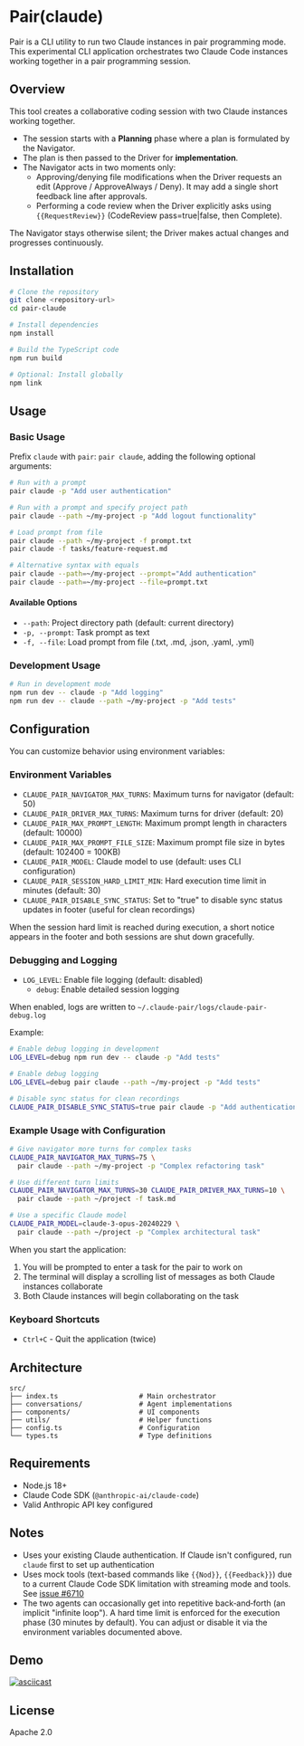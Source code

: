 # Pair(claude)

Pair is a CLI utility to run two Claude instances in pair programming mode. This experimental CLI application orchestrates two Claude Code instances working together in a pair programming session.

## Overview

This tool creates a collaborative coding session with two Claude instances working together.

- The session starts with a **Planning** phase where a plan is formulated by the Navigator.
- The plan is then passed to the Driver for **implementation**.
- The Navigator acts in two moments only:
  - Approving/denying file modifications when the Driver requests an edit (Approve / ApproveAlways / Deny). It may add a single short feedback line after approvals.
  - Performing a code review when the Driver explicitly asks using `{{RequestReview}}` (CodeReview pass=true|false, then Complete).

The Navigator stays otherwise silent; the Driver makes actual changes and progresses continuously.

## Installation

```bash
# Clone the repository
git clone <repository-url>
cd pair-claude

# Install dependencies
npm install

# Build the TypeScript code
npm run build

# Optional: Install globally
npm link
```

## Usage

### Basic Usage

Prefix `claude` with `pair`: `pair claude`, adding the following optional arguments:

```bash
# Run with a prompt
pair claude -p "Add user authentication"

# Run with a prompt and specify project path
pair claude --path ~/my-project -p "Add logout functionality"

# Load prompt from file
pair claude --path ~/my-project -f prompt.txt
pair claude -f tasks/feature-request.md

# Alternative syntax with equals
pair claude --path=~/my-project --prompt="Add authentication"
pair claude --path=~/my-project --file=prompt.txt
```

#### Available Options
- `--path`: Project directory path (default: current directory)
- `-p, --prompt`: Task prompt as text
- `-f, --file`: Load prompt from file (.txt, .md, .json, .yaml, .yml)

### Development Usage
```bash
# Run in development mode
npm run dev -- claude -p "Add logging"
npm run dev -- claude --path ~/my-project -p "Add tests"
```

## Configuration

You can customize behavior using environment variables:

### Environment Variables
- `CLAUDE_PAIR_NAVIGATOR_MAX_TURNS`: Maximum turns for navigator (default: 50)
- `CLAUDE_PAIR_DRIVER_MAX_TURNS`: Maximum turns for driver (default: 20)
- `CLAUDE_PAIR_MAX_PROMPT_LENGTH`: Maximum prompt length in characters (default: 10000)
- `CLAUDE_PAIR_MAX_PROMPT_FILE_SIZE`: Maximum prompt file size in bytes (default: 102400 = 100KB)
- `CLAUDE_PAIR_MODEL`: Claude model to use (default: uses CLI configuration)
- `CLAUDE_PAIR_SESSION_HARD_LIMIT_MIN`: Hard execution time limit in minutes (default: 30)
- `CLAUDE_PAIR_DISABLE_SYNC_STATUS`: Set to "true" to disable sync status updates in footer (useful for clean recordings)

When the session hard limit is reached during execution, a short notice appears in the footer and both sessions are shut down gracefully.

### Debugging and Logging
- `LOG_LEVEL`: Enable file logging (default: disabled)
  - `debug`: Enable detailed session logging

When enabled, logs are written to `~/.claude-pair/logs/claude-pair-debug.log`

Example:
```bash
# Enable debug logging in development
LOG_LEVEL=debug npm run dev -- claude -p "Add tests"

# Enable debug logging
LOG_LEVEL=debug pair claude --path ~/my-project -p "Add tests"

# Disable sync status for clean recordings
CLAUDE_PAIR_DISABLE_SYNC_STATUS=true pair claude -p "Add authentication"
```

### Example Usage with Configuration
```bash
# Give navigator more turns for complex tasks
CLAUDE_PAIR_NAVIGATOR_MAX_TURNS=75 \
  pair claude --path ~/my-project -p "Complex refactoring task"

# Use different turn limits
CLAUDE_PAIR_NAVIGATOR_MAX_TURNS=30 CLAUDE_PAIR_DRIVER_MAX_TURNS=10 \
  pair claude --path ~/project -f task.md

# Use a specific Claude model
CLAUDE_PAIR_MODEL=claude-3-opus-20240229 \
  pair claude --path ~/project -p "Complex architectural task"

```

When you start the application:

1. You will be prompted to enter a task for the pair to work on
2. The terminal will display a scrolling list of messages as both Claude instances collaborate
3. Both Claude instances will begin collaborating on the task

### Keyboard Shortcuts

- `Ctrl+C` - Quit the application (twice)

## Architecture

```
src/
├── index.ts                    # Main orchestrator
├── conversations/              # Agent implementations
├── components/                 # UI components
├── utils/                      # Helper functions
├── config.ts                   # Configuration
└── types.ts                    # Type definitions
```

## Requirements

- Node.js 18+
- Claude Code SDK (`@anthropic-ai/claude-code`)
- Valid Anthropic API key configured

## Notes

- Uses your existing Claude authentication. If Claude isn't configured, run `claude` first to set up authentication
- Uses mock tools (text-based commands like `{{Nod}}`, `{{Feedback}}`) due to a current Claude Code SDK limitation with streaming mode and tools. See [issue #6710](https://github.com/anthropics/claude-code/issues/6710)
- The two agents can occasionally get into repetitive back‑and‑forth (an implicit "infinite loop"). A hard time limit is enforced for the execution phase (30 minutes by default). You can adjust or disable it via the environment variables documented above.

## Demo

[![asciicast](https://asciinema.org/a/740961.svg)](https://asciinema.org/a/740961)

## License

Apache 2.0
